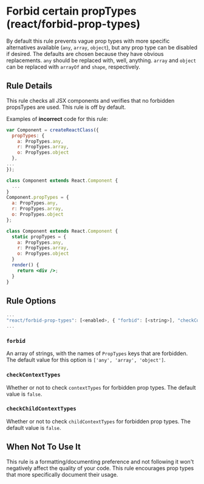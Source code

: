# Forbid certain propTypes (react/forbid-prop-types)

By default this rule prevents vague prop types with more specific alternatives available (`any`, `array`, `object`), but any prop type can be disabled if desired. The defaults are chosen because they have obvious replacements. `any` should be replaced with, well, anything. `array` and `object` can be replaced with `arrayOf` and `shape`, respectively.

## Rule Details

This rule checks all JSX components and verifies that no forbidden propsTypes are used.
This rule is off by default.

Examples of **incorrect** code for this rule:

```jsx
var Component = createReactClass({
  propTypes: {
    a: PropTypes.any,
    r: PropTypes.array,
    o: PropTypes.object
  },
...
});

class Component extends React.Component {
  ...
}
Component.propTypes = {
  a: PropTypes.any,
  r: PropTypes.array,
  o: PropTypes.object
};

class Component extends React.Component {
  static propTypes = {
    a: PropTypes.any,
    r: PropTypes.array,
    o: PropTypes.object
  }
  render() {
    return <div />;
  }
}
```

## Rule Options

```js
...
"react/forbid-prop-types": [<enabled>, { "forbid": [<string>], "checkContextTypes": <boolean>, "checkChildContextTypes": <boolean> }]
...
```

### `forbid`

An array of strings, with the names of `PropTypes` keys that are forbidden. The default value for this option is `['any', 'array', 'object']`.

### `checkContextTypes`

Whether or not to check `contextTypes` for forbidden prop types. The default value is `false`.

### `checkChildContextTypes`

Whether or not to check `childContextTypes` for forbidden prop types. The default value is `false`.

## When Not To Use It

This rule is a formatting/documenting preference and not following it won't negatively affect the quality of your code. This rule encourages prop types that more specifically document their usage.
